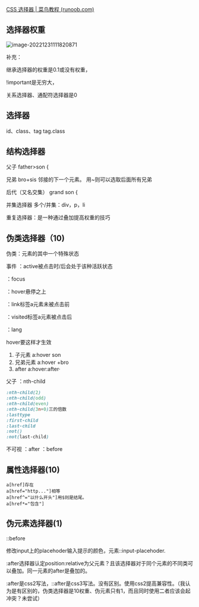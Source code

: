 [CSS 选择器 | 菜鸟教程 (runoob.com)](https://www.runoob.com/cssref/css-selectors.html)

## 选择器权重
![image-20221231111820871](D:\tplmydata\tplmydoc\文档图片\image-20221231111820871.png)

补充：

继承选择器的权重是0.1或没有权重，

!important是无穷大，

关系选择器、通配符选择器是0

## 选择器
id、class、tag
tag.class

## 结构选择器
父子 
father>son {

兄弟
bro+sis 邻接的下一个元素。
用~则可以选取后面所有兄弟

后代（又名交集）
grand son {

并集选择器
多个/并集：div，p，li

重复选择器：是一种通过叠加提高权重的技巧

## 伪类选择器（10)

伪类：元素的其中一个特殊状态

事件
：active被点击时/后会处于该种活跃状态

：focus

：hover悬停之上

：link标签a元素未被点击前

：visited标签a元素被点击后

：lang

hover要这样才生效

1. 子元素 a:hover son
2. 兄弟元素 a:hover +bro
3. after a:hover:after·

父子
：nth-child

``` css
:nth-child(2)
:nth-child(odd)
:nth-child(even)
:nth-child(3n+0)三的倍数
:lasttype
:first-child
:last-child
:not()
:not(last-child)
```

不可视
：after
：before

## 属性选择器(10)
```
a[href]存在
a[href="http..."]相等
a[href^="以什么开头"]用$则是结尾。
a[href*="包含"]
```

## 伪元素选择器(1)

::before

修改input上的placehoder输入提示的颜色，元素::input-placehoder.

:after选择器认定position:relative为父元素？且该选择器对于同个元素的不同类可以叠加。同一元素的after是叠加的。

:after是css2写法，::after是css3写法。没有区别。使用css2提高兼容性。（我认为是有区别的，伪类选择器是10权重、伪元素只有1，而且同时使用二者应该会起冲突？未尝试）

